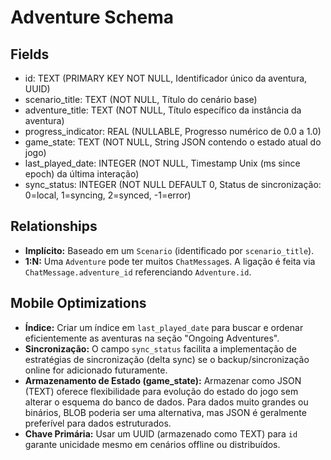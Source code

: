 # Adventure Schema

## Fields
- id: TEXT (PRIMARY KEY NOT NULL, Identificador único da aventura, UUID)
- scenario_title: TEXT (NOT NULL, Título do cenário base)
- adventure_title: TEXT (NOT NULL, Título específico da instância da aventura)
- progress_indicator: REAL (NULLABLE, Progresso numérico de 0.0 a 1.0)
- game_state: TEXT (NOT NULL, String JSON contendo o estado atual do jogo)
- last_played_date: INTEGER (NOT NULL, Timestamp Unix (ms since epoch) da última interação)
- sync_status: INTEGER (NOT NULL DEFAULT 0, Status de sincronização: 0=local, 1=syncing, 2=synced, -1=error)

## Relationships
- **Implícito:** Baseado em um `Scenario` (identificado por `scenario_title`).
- **1:N:** Uma `Adventure` pode ter muitos `ChatMessage`s. A ligação é feita via `ChatMessage.adventure_id` referenciando `Adventure.id`.

## Mobile Optimizations
- **Índice:** Criar um índice em `last_played_date` para buscar e ordenar eficientemente as aventuras na seção "Ongoing Adventures".
- **Sincronização:** O campo `sync_status` facilita a implementação de estratégias de sincronização (delta sync) se o backup/sincronização online for adicionado futuramente.
- **Armazenamento de Estado (game_state):** Armazenar como JSON (TEXT) oferece flexibilidade para evolução do estado do jogo sem alterar o esquema do banco de dados. Para dados muito grandes ou binários, BLOB poderia ser uma alternativa, mas JSON é geralmente preferível para dados estruturados.
- **Chave Primária:** Usar um UUID (armazenado como TEXT) para `id` garante unicidade mesmo em cenários offline ou distribuídos.